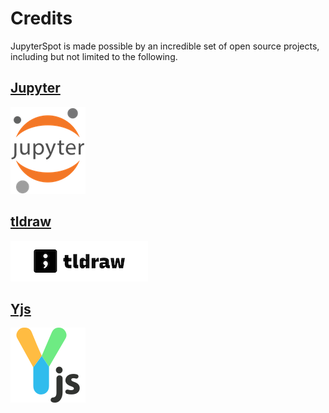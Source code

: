 # Credits

JupyterSpot is made possible by an incredible set of open source projects, including but not limited to the following.

## [Jupyter](https://jupyter.org)

![](img/open-source/jupyter.png)

## [tldraw](https://github.com/tldraw/tldraw)

![](img/open-source/tldraw.png)

## [Yjs](https://github.com/yjs/yjs)

![](img/open-source/yjs.png)